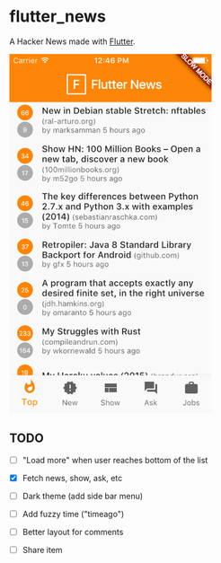 # flutter_news

A Hacker News made with [Flutter](http://flutter.io/).

<img alt="iOS screenshot" src="screenshot_ios.png" height="640">


## TODO

- [ ] "Load more" when user reaches bottom of the list
- [x] Fetch news, show, ask, etc
- [ ] Dark theme (add side bar menu)
- [ ] Add fuzzy time ("timeago")
- [ ] Better layout for comments
- [ ] Share item
 
